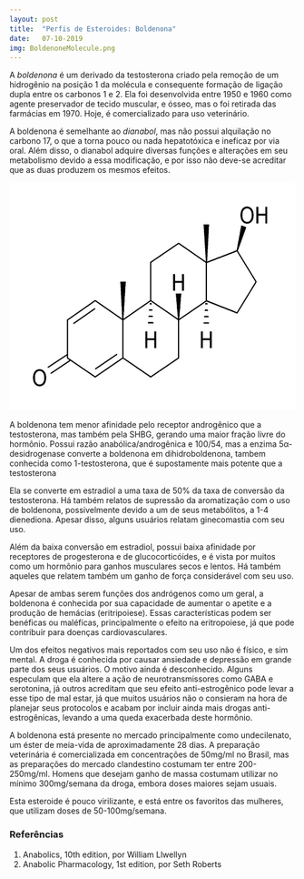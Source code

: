 ```yaml
---
layout: post
title:  "Perfis de Esteroides: Boldenona"
date:   07-10-2019
img: BoldenoneMolecule.png
---
```


A *boldenona* é um derivado da testosterona criado pela remoção de um hidrogênio
na posição 1 da molécula e consequente formação de ligação dupla entre os
carbonos 1 e 2. Ela foi desenvolvida entre 1950 e 1960 como agente preservador de 
tecido muscular,
e ósseo, mas o foi retirada das farmácias em 1970. Hoje, é comercializado
para uso veterinário.

A boldenona é semelhante ao *dianabol*, mas não possui alquilação
no carbono 17, o que a torna pouco ou nada hepatotóxica e ineficaz 
por via oral. Além disso, o dianabol adquire diversas funções e
alterações em seu metabolismo devido a essa modificação, e por isso não deve-se
acreditar que as duas produzem os mesmos efeitos.

<img src="/assets/img/BoldenoneMolecule.png" style="width:600px; height:400px;"/>

A boldenona tem menor afinidade pelo receptor androgênico que a testosterona,
mas também pela SHBG, gerando uma maior fração livre do hormônio.
Possui razão anabólica/androgênica e 100/54, mas a
enzima 5&alpha;-desidrogenase converte a boldenona em dihidroboldenona, tambem
conhecida como 1-testosterona, que é supostamente mais potente que a testosterona

Ela se converte em estradiol a uma taxa de 50% da taxa de conversão da
testosterona. Há também relatos de supressão da aromatização com o uso de
boldenona, possivelmente devido a um de seus metabólitos, a 1-4 dienediona. 
Apesar disso, alguns usuários relatam ginecomastia com seu uso.

Além da baixa conversão em estradiol, possui baixa afinidade por receptores de
progesterona
e de glucocorticóides, e é vista por muitos como um hormônio para ganhos musculares secos e lentos.
Há também aqueles que relatem também um ganho de força considerável com seu uso.

Apesar de ambas serem funções dos andrógenos como um geral, a boldenona
é conhecida por sua capacidade de aumentar o apetite e a produção de hemácias 
(eritripoiese). Essas características podem ser benéficas ou maléficas, principalmente
o efeito na eritropoiese, já que pode contribuir para doenças cardiovasculares.

Um dos efeitos negativos mais reportados com seu uso não é físico, e sim mental.
A droga é conhecida por causar ansiedade e depressão em grande parte dos seus usuários.
O motivo ainda é desconhecido. Alguns especulam que ela altere a ação de neurotransmissores
como GABA e serotonina, já outros acreditam que seu efeito anti-estrogênico pode levar
a esse tipo de mal estar, já que muitos usuários não o consieram na hora de planejar seus protocolos
e acabam por incluir ainda mais drogas anti-estrogênicas, levando a uma queda exacerbada deste hormônio.

A boldenona está presente no mercado principalmente como undecilenato, um éster de meia-vida de
aproximadamente 28 dias. A preparação veterinária é comercializada em concentrações de 50mg/ml no Brasil, mas
as preparações do mercado clandestino costumam ter entre 200-250mg/ml. Homens
que desejam ganho de massa costumam utilizar no mínimo 300mg/semana da droga, embora
doses maiores sejam usuais.

Esta esteroide é pouco virilizante, e está entre os favoritos
das mulheres, que utilizam doses de 50-100mg/semana.


### Referências

1. Anabolics, 10th edition, por William Llwellyn
2. Anabolic Pharmacology, 1st edition, por Seth Roberts
